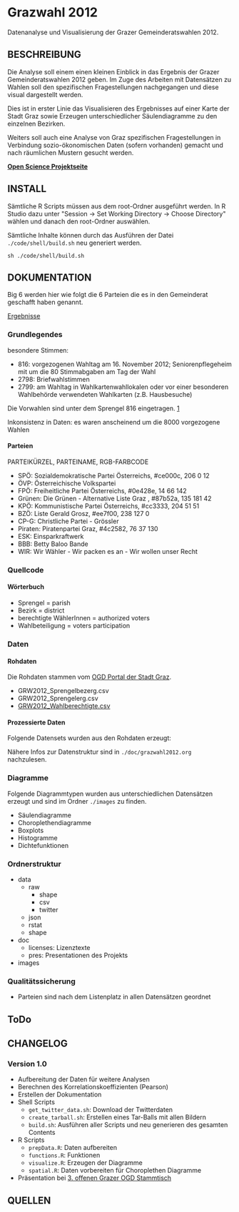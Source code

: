 Grazwahl 2012
=========================

Datenanalyse und Visualisierung der Grazer Gemeinderatswahlen 2012.

## BESCHREIBUNG
Die Analyse soll einem einen kleinen Einblick in das Ergebnis der Grazer Gemeinderatswahlen 2012 geben. Im Zuge des Arbeiten mit Datensätzen zu Wahlen soll den spezifischen Fragestellungen nachgegangen und diese visual dargestellt werden.

Dies ist in erster Linie das Visualisieren des Ergebnisses auf einer Karte der Stadt Graz sowie Erzeugen unterschiedlicher Säulendiagramme zu den einzelnen Bezirken.

Weiters soll auch eine Analyse von Graz spezifischen Fragestellungen in Verbindung sozio-ökonomischen Daten (sofern vorhanden) gemacht und nach räumlichen Mustern gesucht werden.

**[Open Science Projektseite](http://openscience.alpine-geckos.at/projects/grazwahlen-2012/)**

## INSTALL
Sämtliche R Scripts müssen aus dem root-Ordner ausgeführt werden. In R Studio dazu unter "Session -> Set Working Directory -> Choose Directory" wählen und danach den root-Ordner auswählen.

Sämtliche Inhalte können durch das Ausführen der Datei ``./code/shell/build.sh`` neu generiert werden. 
 
```shell
sh ./code/shell/build.sh
```

## DOKUMENTATION
Big 6 werden hier wie folgt die 6 Parteien die es in den Gemeinderat geschafft haben genannt.

[Ergebnisse](http://www.graz.at/cms/ziel/4787925/DE/)

### Grundlegendes
besondere Stimmen:
- 816: vorgezogenen Wahltag am 16. November 2012; Seniorenpflegeheim mit um die 80 Stimmabgaben am Tag der Wahl
- 2798: Briefwahlstimmen 
- 2799: am Wahltag in Wahlkartenwahllokalen oder vor einer besonderen Wahlbehörde verwendeten Wahlkarten (z.B. Hausbesuche)

Die Vorwahlen sind unter dem Sprengel 816 eingetragen. [1]

Inkonsistenz in Daten: es waren anscheinend um die 8000 vorgezogene Wahlen

#### Parteien
PARTEIKÜRZEL, PARTEINAME, RGB-FARBCODE
- SPÖ: Sozialdemokratische Partei Österreichs, #ce000c, 206   0  12
- ÖVP: Österreichische Volkspartei
- FPÖ: Freiheitliche Partei Österreichs, #0e428e, 14  66 142
- Grünen: Die Grünen - Alternative Liste Graz , #87b52a, 135 181  42
- KPÖ: Kommunistische Partei Österreichs, #cc3333, 204  51  51
- BZÖ: Liste Gerald Grosz, #ee7f00, 238 127   0
- CP-G: Christliche Partei - Grössler
- Piraten: Piratenpartei Graz, #4c2582, 76  37 130
- ESK: Einsparkraftwerk
- BBB: Betty Baloo Bande
- WIR: Wir Wähler - Wir packen es an - Wir wollen unser Recht

### Quellcode
#### Wörterbuch 
- Sprengel = parish
- Bezirk = district
- berechtigte WählerInnen = authorized voters
- Wahlbeteiligung = voters participation

### Daten
#### Rohdaten
Die Rohdaten stammen vom [OGD Portal der Stadt Graz](http://data.graz.gv.at/).
- GRW2012_Sprengelbezerg.csv
- GRW2012_Sprengelerg.csv
- [GRW2012_Wahlberechtigte.csv](http://data.graz.gv.at/daten/package/wahlberechtigte-personen-gemeinderatswahl-2012)

#### Prozessierte Daten
Folgende Datensets wurden aus den Rohdaten erzeugt:

Nähere Infos zur Datenstruktur sind in ``./doc/grazwahl2012.org`` nachzulesen.

### Diagramme
Folgende Diagrammtypen wurden aus unterschiedlichen Datensätzen erzeugt und sind im Ordner ``./images`` zu finden.
- Säulendiagramme
- Choroplethendiagramme
- Boxplots
- Histogramme
- Dichtefunktionen

### Ordnerstruktur
- data
	- raw
		- shape
		- csv
		- twitter
	- json
	- rstat
	- shape
- doc
	- licenses: Lizenztexte
	- pres: Presentationen des Projekts
- images

### Qualitätssicherung
- Parteien sind nach dem Listenplatz in allen Datensätzen geordnet

## ToDo

## CHANGELOG
### Version 1.0
- Aufbereitung der Daten für weitere Analysen
- Berechnen des Korrelationskoeffizienten (Pearson)
- Erstellen der Dokumentation
- Shell Scripts 
	- ``get_twitter_data.sh``: Download der Twitterdaten
	- ``create_tarball.sh``: Erstellen eines Tar-Balls mit allen Bildern
	- ``build.sh``: Ausführen aller Scripts und neu generieren des gesamten Contents
- R Scripts
	- ``prepData.R``: Daten aufbereiten
	- ``functions.R``: Funktionen
	- ``visualize.R``: Erzeugen der Diagramme
	- ``spatial.R``: Daten vorbereiten für Choroplethen Diagramme
- Präsentation bei [3. offenen Grazer OGD Stammtisch](http://data.graz.gv.at/aktuelles/openness-fuer-die-grazer-stadtverwaltung-dritter-offener-open-government-data-stammtisch)

## QUELLEN
[1]: http://www.graz.at/cms/beitrag/10203278/4829113/
